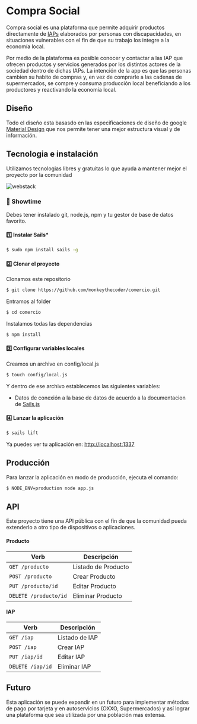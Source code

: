 # Compra Social
Compra social es una plataforma que permite adquirir productos directamente de [IAPs](https://es.wikipedia.org/wiki/Instituci%C3%B3n_de_Asistencia_Privada) elaborados por personas con discapacidades, en situaciones vulnerables  con el fin de que su trabajo los integre a la economía local.

Por medio de la plataforma es posible conocer y contactar a las IAP que ofrecen productos y servicios generados por los distintos actores de la sociedad dentro de dichas IAPs. La intención de la app es que las personas cambien su habito de compras y, en vez de comprarle a las cadenas de supermercados, se compre y consuma producción local beneficiando a los productores y reactivando la economía local.

## Diseño
Todo el diseño esta basasdo en las especificaciones de diseño de google [Material Design](http://www.google.com/design/spec/material-design/introduction.html) que nos permite tener una mejor estructura visual y de información.

## Tecnologia e instalación

Utilizamos tecnologias libres y gratuitas lo que ayuda a mantener mejor el proyecto por la comunidad

![webstack](http://i.imgur.com/IPB50jo.png)

### :rocket: Showtime

Debes tener instalado git, node.js, npm y tu gestor de base de datos favorito.

#### :one: Instalar Sails*

```bash
$ sudo npm install sails -g
```

#### :two: Clonar el proyecto

Clonamos este repositorio

```bash
$ git clone https://github.com/monkeythecoder/comercio.git
```

Entramos al folder
```bash
$ cd comercio
```
Instalamos todas las dependencias
```bash
$ npm install
```

#### :three: Configurar variables locales
Creamos un archivo en config/local.js

```bash
$ touch config/local.js
```

Y dentro de ese archivo establecemos las siguientes variables:
- Datos de conexión a la base de datos de acuerdo a la documentacion de [Sails.js](https://github.com/balderdashy/sails-docs/blob/master/reference/sails.config/sails.config.connections.md)  

#### :four: Lanzar la aplicación
```bash
$ sails lift
```

Ya puedes ver tu aplicación en: [http://localhost:1337](http://localhost:1337)


## Producción
Para lanzar la aplicación en modo de producción, ejecuta el comando:
```bash
$ NODE_ENV=production node app.js
```

## API
Este proyecto tiene una API pública con el fin de que la comunidad pueda extenderlo a otro tipo de dispositivos o aplicaciones.

#### Producto
|Verb|Descripción|
|-----|----------|
|```GET /producto```|Listado de Producto|
|```POST /producto```|Crear Producto|
|```PUT /producto/id```|Editar Producto |
|```DELETE /producto/id```|Eliminar Producto|

#### IAP
|Verb|Descripción|
|-----|----------|
|```GET /iap```|Listado de IAP|
|```POST /iap```|Crear IAP|
|```PUT /iap/id```|Editar IAP |
|```DELETE /iap/id```|Eliminar IAP|

## Futuro
Esta aplicación se puede expandir en un futuro para implementar métodos de pago por tarjeta y en autoservicios (OXXO, Supermercados) y así lograr una plataforma que sea utilizada por una población mas extensa.
